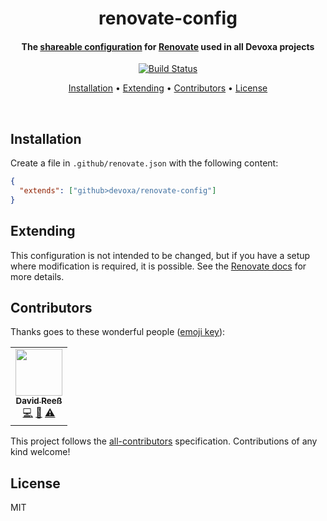 <!-- Title -->
<h1 align="center">
  renovate-config
</h1>

<!-- Description -->
<h4 align="center">
  The <a href="https://docs.renovatebot.com/config-presets/">shareable configuration</a>
  for <a href="https://www.whitesourcesoftware.com/free-developer-tools/renovate/">Renovate</a> used in all Devoxa projects
</h4>

<!-- Badges -->
<p align="center">
  <a href="https://github.com/devoxa/renovate-config/actions?query=branch%3Amaster+workflow%3A%22Continuous+Integration%22">
    <img
      src="https://img.shields.io/github/actions/workflow/status/devoxa/renovate-config/push.yml?branch=master&style=flat-square"
      alt="Build Status"
    />
  </a>
</p>

<!-- Quicklinks -->
<p align="center">
  <a href="#installation">Installation</a> •
  <a href="#extending">Extending</a> •
  <a href="#contributors">Contributors</a> •
  <a href="#license">License</a>
</p>

<br>

## Installation

Create a file in `.github/renovate.json` with the following content:

```json
{
  "extends": ["github>devoxa/renovate-config"]
}
```

## Extending

This configuration is not intended to be changed, but if you have a setup where modification is
required, it is possible. See the
[Renovate docs](https://docs.renovatebot.com/configuration-options/) for more details.

## Contributors

Thanks goes to these wonderful people ([emoji key](https://allcontributors.org/docs/en/emoji-key)):

<!-- ALL-CONTRIBUTORS-LIST:START - Do not remove or modify this section -->
<!-- prettier-ignore-start -->
<!-- markdownlint-disable -->
<table>
  <tr>
    <td align="center"><a href="https://www.david-reess.de"><img src="https://avatars3.githubusercontent.com/u/4615516?v=4" width="75px;" alt=""/><br /><sub><b>David Reeß</b></sub></a><br /><a href="https://github.com/devoxa/renovate-config/commits?author=queicherius" title="Code">💻</a> <a href="https://github.com/devoxa/renovate-config/commits?author=queicherius" title="Documentation">📖</a> <a href="https://github.com/devoxa/renovate-config/commits?author=queicherius" title="Tests">⚠️</a></td>
  </tr>
</table>

<!-- markdownlint-enable -->
<!-- prettier-ignore-end -->

<!-- ALL-CONTRIBUTORS-LIST:END -->

This project follows the [all-contributors](https://github.com/all-contributors/all-contributors)
specification. Contributions of any kind welcome!

## License

MIT
